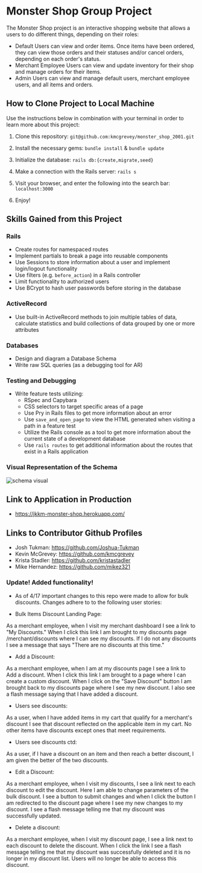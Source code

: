 # Monster Shop Group Project

The Monster Shop project is an interactive shopping website that allows a users to do different things, depending on their roles:
* Default Users can view and order items. Once items have been ordered, they can view those orders and their statuses and/or cancel orders, depending on each order's status.
* Merchant Employee Users can view and update inventory for their shop and manage orders for their items.
* Admin Users can view and manage default users, merchant employee users, and all items and orders.

## How to Clone Project to Local Machine
Use the instructions below in combination with your terminal in order to learn more about this project:

  1. Clone this repository:
    ```git@github.com:kmcgrevey/monster_shop_2001.git```

  2. Install the necessary gems:
    ```bundle install``` &
    ```bundle update```

  3. Initialize the database:
    ```rails db:{create,migrate,seed}```

  4. Make a connection with the Rails server:
    ```rails s```

  5. Visit your browser, and enter the following into the search bar:
  ```localhost:3000```

  6. Enjoy!

## Skills Gained from this Project

### Rails
* Create routes for namespaced routes
* Implement partials to break a page into reusable components
* Use Sessions to store information about a user and implement login/logout functionality
* Use filters (e.g. `before_action`) in a Rails controller
* Limit functionality to authorized users
* Use BCrypt to hash user passwords before storing in the database

### ActiveRecord
* Use built-in ActiveRecord methods to join multiple tables of data, calculate statistics and build collections of data grouped by one or more attributes

### Databases
* Design and diagram a Database Schema
* Write raw SQL queries (as a debugging tool for AR)

### Testing and Debugging
* Write feature tests utilizing:
  - RSpec and Capybara
  - CSS selectors to target specific areas of a page
  - Use Pry in Rails files to get more information about an error
  - Use `save_and_open_page` to view the HTML generated when visiting a path in a feature test
  - Utilize the Rails console as a tool to get more information about the current state of a development database
  - Use `rails routes` to get additional information about the routes that exist in a Rails application
  
### Visual Representation of the Schema
![schema visual](https://raw.githubusercontent.com/kmcgrevey/monster_shop_2001/master/app/assets/images/Screen%20Shot%202020-04-16%20at%2010.45.07%20AM.png)

## Link to Application in Production
* https://jkkm-monster-shop.herokuapp.com/

## Links to Contributor Github Profiles
* Josh Tukman: https://github.com/Joshua-Tukman
* Kevin McGrevey: https://github.com/kmcgrevey
* Krista Stadler:  https://github.com/kristastadler
* Mike Hernandez: https://github.com/mikez321

### Update!  Added functionality!

* As of 4/17 important changes to this repo were made to allow for bulk discounts.  Changes adhere to to the following user stories:

* Bulk Items Discount Landing Page:

As a merchant employee, when I visit my merchant dashboard I see a link to "My Discounts."  When I click this link I am brought to my discounts page /merchant/discounts where I can see my discounts.  If I do not any discounts I see a message that says "There are no discounts at this time."

* Add a Discount:

As a merchant employee, when I am at my discounts page I see a link to Add a discount.  When I click this link I am brought to a page where I can create a custom discount.  When I click on the "Save Discount" button I am brought back to my discounts page where I see my new discount.  I also see a flash message saying that I have added a discount.

* Users see discounts:

As a user, when I have added items in my cart that qualify for a merchant's discount I see that discount reflected on the applicable item in my cart.  No other items have discounts except ones that meet requirements.

* Users see discounts ctd:

As a user, if I have a discount on an item and then reach a better discount, I am given the better of the two discounts.

* Edit a Discount:

As a merchant employee, when I visit my discounts, I see a link next to each discount to edit the discount.  Here I am able to change parameters of the bulk discount.  I see a button to submit changes and when I click the button I am redirected to the discount page where I see my new changes to my discount.  I see a flash message telling me that my discount was successfully updated.

* Delete a discount:

As a merchant employee, when I visit my discount page, I see a link next to each discount to delete the discount.  When I click the link I see a flash message telling me that my discount was successfully deleted and it is no longer in my discount list.  Users will no longer be able to access this discount.
